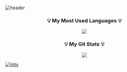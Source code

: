![header](https://capsule-render.vercel.app/api?type=wave&color=auto&height=200&section=header&text=LeeKyeongmi&fontSize=50&animation=twinkling)

<h3 align="center">💡 My Most Used Languages 💡</h3>
<p align="center">
  <a href="https://github.com/Leekyeongmi">
    <img align="center" src="https://github-readme-stats.vercel.app/api/top-langs/?username=Leekyeongmi&layout=compact&show_icons=true&show_owner=true&hide_title=true&theme=nord" />
  </a>
</p>

<h3 align="center">💡 My Git Stats 💡</h3>
<p align="center">
  <a href="https://github.com/Leekyeongmi">
    <img align="center" src="https://github-readme-stats.vercel.app/api?username=Leekyeongmi&hide_title=true&show_icons=true&include_all_commits=true&theme=nord" />
  </a>
</p>

[![Hits](https://hits.seeyoufarm.com/api/count/incr/badge.svg?url=https%3A%2F%2Fgithub.com%2FLeekyeongmi&count_bg=%2379C83D&title_bg=%23555555&icon=&icon_color=%23E7E7E7&title=hits&edge_flat=false)](https://hits.seeyoufarm.com)


